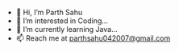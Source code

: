 - 👋 Hi, I’m Parth Sahu 
- 👀 I’m interested in Coding...
- 🌱 I’m currently learning Java...
- 📫 Reach me at parthsahu042007@gmail.com

